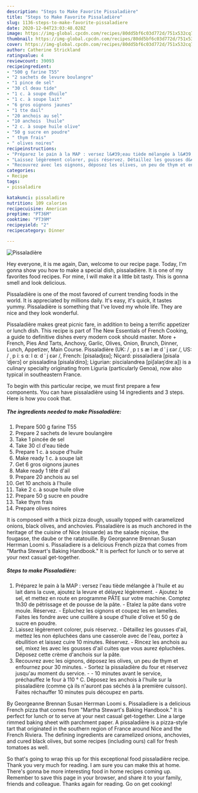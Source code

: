 ```yaml
---
description: "Steps to Make Favorite Pissaladière"
title: "Steps to Make Favorite Pissaladière"
slug: 1136-steps-to-make-favorite-pissaladiere
date: 2020-12-04T23:03:48.028Z
image: https://img-global.cpcdn.com/recipes/80dd5bf6c03d772d/751x532cq70/pissaladiere-photo-principale-de-la-recette.jpg
thumbnail: https://img-global.cpcdn.com/recipes/80dd5bf6c03d772d/751x532cq70/pissaladiere-photo-principale-de-la-recette.jpg
cover: https://img-global.cpcdn.com/recipes/80dd5bf6c03d772d/751x532cq70/pissaladiere-photo-principale-de-la-recette.jpg
author: Catherine Strickland
ratingvalue: 4
reviewcount: 39093
recipeingredient:
- "500 g farine T55"
- "2 sachets de levure boulangre"
- "1 pince de sel"
- "30 cl deau tide"
- "1 c. à soupe dhuile"
- "1 c. à soupe lait"
- "6 gros oignons jaunes"
- "1 tte dail"
- "20 anchois au sel"
- "10 anchois  lhuile"
- "2 c. à soupe huile olive"
- "50 g sucre en poudre"
- " thym frais"
- " olives noires"
recipeinstructions:
- "Préparez le pain à la MAP : versez l&#39;eau tiède mélangée à l&#39;huile et au lait dans la cuve, ajoutez la levure et délayez légèrement. Ajoutez le sel, et mettez en route en programme PÂTE sur votre machine. Comptez 1h30 de pétrissage et de pousse de la pâte. Etalez la pâte dans votre moule. Réservez. Epluchez les oignons et coupez les en lamelles. Faites les fondre avec une cuillère à soupe d&#39;huile d&#39;olive et 50 g de sucre en poudre."
- "Laissez légèrement colorer, puis réservez. Détaillez les gousses d&#39;ail, mettez les non épluchées dans une casserole avec de l&#39;eau, portez à ébullition et laissez cuire 10 minutes. Réservez. Rincez les anchois au sel, mixez les avec les gousses d&#39;ail cuites que vous aurez épluchées. Déposez cette crème d&#39;anchois sur la pâte."
- "Recouvrez avec les oignons, déposez les olives, un peu de thym et enfournez pour 30 minutes. Sortez la pissaladière du four et réservez jusqu&#39;au moment du service.  10 minutes avant le service, préchauffez le four à 110 ° C. Déposez les anchois à l&#39;huile sur la pissaladière (comme çà ils n&#39;auront pas séchés à la première cuisson). Faites réchauffer 10 minutes puis découpez en parts."
categories:
- Recipe
tags:
- pissaladire

katakunci: pissaladire 
nutrition: 109 calories
recipecuisine: American
preptime: "PT36M"
cooktime: "PT39M"
recipeyield: "2"
recipecategory: Dinner

---
```



![Pissaladière](https://img-global.cpcdn.com/recipes/80dd5bf6c03d772d/751x532cq70/pissaladiere-photo-principale-de-la-recette.jpg)

Hey everyone, it is me again, Dan, welcome to our recipe page. Today, I'm gonna show you how to make a special dish, pissaladière. It is one of my favorites food recipes. For mine, I will make it a little bit tasty. This is gonna smell and look delicious.

Pissaladière is one of the most favored of current trending foods in the world. It is appreciated by millions daily. It's easy, it's quick, it tastes yummy. Pissaladière is something that I've loved my whole life. They are nice and they look wonderful.

Pissaladière makes great picnic fare, in addition to being a terrific appetizer or lunch dish. This recipe is part of The New Essentials of French Cooking, a guide to definitive dishes every modern cook should master. More + French, Pies And Tarts, Anchovy, Garlic, Olives, Onion, Brunch, Dinner, Lunch, Appetizer, Main Course. Pissaladière (UK: / ˌ p ɪ s æ l æ d ˈ j ɛər /, US: / ˌ p iː s ɑː l ɑː d ˈ j ɛər /, French: [pisaladjɛʁ]; Niçard: pissaladiera [pisalaˈdjeɾɔ] or pissaladina [pisalaˈdinɔ]; Ligurian: piscialandrea [piʃalaŋˈdɾeːa]) is a culinary specialty originating from Liguria (particularly Genoa), now also typical in southeastern France.


To begin with this particular recipe, we must first prepare a few components. You can have pissaladière using 14 ingredients and 3 steps. Here is how you cook that.

<!--inarticleads1-->

##### The ingredients needed to make Pissaladière:

1. Prepare 500 g farine T55
1. Prepare 2 sachets de levure boulangère
1. Take 1 pincée de sel
1. Take 30 cl d&#39;eau tiède
1. Prepare 1 c. à soupe d&#39;huile
1. Make ready 1 c. à soupe lait
1. Get 6 gros oignons jaunes
1. Make ready 1 tête d&#39;ail
1. Prepare 20 anchois au sel
1. Get 10 anchois à l&#39;huile
1. Take 2 c. à soupe huile olive
1. Prepare 50 g sucre en poudre
1. Take  thym frais
1. Prepare  olives noires


It is composed with a thick pizza dough, usually topped with caramelized onions, black olives, and anchovies. Pissaladière is as much anchored in the heritage of the cuisine of Nice (nissarde) as the salade niçoise, the fougasse, the daube or the ratatouille. By Georgeanne Brennan Susan Herrman Loomi s. Pissaladiere is a delicious French pizza that comes from &#34;Martha Stewart&#39;s Baking Handbook.&#34; It is perfect for lunch or to serve at your next casual get-together. 

<!--inarticleads2-->

##### Steps to make Pissaladière:

1. Préparez le pain à la MAP : versez l&#39;eau tiède mélangée à l&#39;huile et au lait dans la cuve, ajoutez la levure et délayez légèrement. - Ajoutez le sel, et mettez en route en programme PÂTE sur votre machine. Comptez 1h30 de pétrissage et de pousse de la pâte. - Etalez la pâte dans votre moule. Réservez. - Epluchez les oignons et coupez les en lamelles. Faites les fondre avec une cuillère à soupe d&#39;huile d&#39;olive et 50 g de sucre en poudre.
1. Laissez légèrement colorer, puis réservez. - Détaillez les gousses d&#39;ail, mettez les non épluchées dans une casserole avec de l&#39;eau, portez à ébullition et laissez cuire 10 minutes. Réservez. - Rincez les anchois au sel, mixez les avec les gousses d&#39;ail cuites que vous aurez épluchées. Déposez cette crème d&#39;anchois sur la pâte.
1. Recouvrez avec les oignons, déposez les olives, un peu de thym et enfournez pour 30 minutes. - Sortez la pissaladière du four et réservez jusqu&#39;au moment du service. -  - 10 minutes avant le service, préchauffez le four à 110 ° C. Déposez les anchois à l&#39;huile sur la pissaladière (comme çà ils n&#39;auront pas séchés à la première cuisson). Faites réchauffer 10 minutes puis découpez en parts.


By Georgeanne Brennan Susan Herrman Loomi s. Pissaladiere is a delicious French pizza that comes from &#34;Martha Stewart&#39;s Baking Handbook.&#34; It is perfect for lunch or to serve at your next casual get-together. Line a large rimmed baking sheet with parchment paper. A pissaladière is a pizza-style tart that originated in the southern region of France around Nice and the French Riviera. The defining ingredients are caramelized onions, anchovies, and cured black olives, but some recipes (including ours) call for fresh tomatoes as well. 

So that's going to wrap this up for this exceptional food pissaladière recipe. Thank you very much for reading. I am sure you can make this at home. There's gonna be more interesting food in home recipes coming up. Remember to save this page in your browser, and share it to your family, friends and colleague. Thanks again for reading. Go on get cooking!
